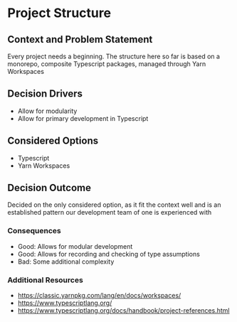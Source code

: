 # Project Structure

## Context and Problem Statement

Every project needs a beginning. The structure here so far is based on a monorepo, composite Typescript packages, managed through Yarn Workspaces

## Decision Drivers

* Allow for modularity
* Allow for primary development in Typescript

## Considered Options

* Typescript
* Yarn Workspaces

## Decision Outcome

Decided on the only considered option, as it fit the context well and is an established pattern our development team of one is experienced with

### Consequences

* Good: Allows for modular development
* Good: Allows for recording and checking of type assumptions
* Bad: Some additional complexity

### Additional Resources

* https://classic.yarnpkg.com/lang/en/docs/workspaces/
* https://www.typescriptlang.org/
* https://www.typescriptlang.org/docs/handbook/project-references.html